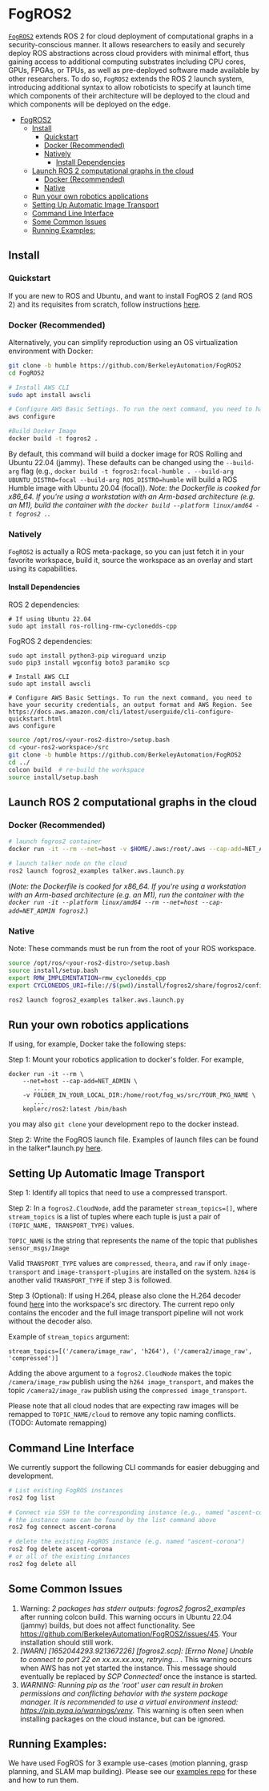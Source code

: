 # FogROS2

[`FogROS2`](https://github.com/BerkeleyAutomation/FogROS2) extends ROS 2 for cloud deployment of computational graphs in a security-conscious manner. It allows researchers to easily and securely deploy ROS abstractions across cloud providers with minimal effort, thus gaining access to additional computing substrates including CPU cores, GPUs, FPGAs, or TPUs, as well as pre-deployed software made available by other researchers. To do so, `FogROS2` extends the ROS 2 launch system, introducing additional syntax to allow roboticists to specify at launch time which components of their architecture will be deployed to the cloud and which components will be deployed on the edge.


- [FogROS2](#fogros2)
  - [Install](#install)
    - [Quickstart](#quickstart)
    - [Docker (Recommended)](#docker-recommended)
    - [Natively](#natively)
      - [Install Dependencies](#install-dependencies)
  - [Launch ROS 2 computational graphs in the cloud](#launch-ros-2-computational-graphs-in-the-cloud)
    - [Docker (Recommended)](#docker-recommended-1)
    - [Native](#native)
  - [Run your own robotics applications](#run-your-own-robotics-applications)
  - [Setting Up Automatic Image Transport](#setting-up-automatic-image-transport)
  - [Command Line Interface](#command-line-interface)
  - [Some Common Issues](#some-common-issues)
  - [Running Examples:](#running-examples)

## Install
### Quickstart
If you are new to ROS and Ubuntu, and want to install FogROS 2 (and ROS 2) and its requisites from scratch, follow instructions [here](https://github.com/BerkeleyAutomation/FogROS2/blob/humble/QUICKSTART.md).
### Docker (Recommended)
Alternatively, you can simplify reproduction using an OS virtualization environment with Docker:
```bash
git clone -b humble https://github.com/BerkeleyAutomation/FogROS2
cd FogROS2

# Install AWS CLI
sudo apt install awscli

# Configure AWS Basic Settings. To run the next command, you need to have your security credentials, an output format and AWS Region. See https://docs.aws.amazon.com/cli/latest/userguide/cli-configure-quickstart.html
aws configure

#Build Docker Image
docker build -t fogros2 .
```
By default, this command will build a docker image for ROS Rolling and Ubuntu 22.04 (jammy). These defaults can be changed using the `--build-arg` flag (e.g., `docker build -t fogros2:focal-humble . --build-arg UBUNTU_DISTRO=focal --build-arg ROS_DISTRO=humble` will build a ROS Humble image with Ubuntu 20.04 (focal)).
*Note: the Dockerfile is cooked for x86_64. If you're using a workstation with an Arm-based architecture (e.g. an M1), build the container with the `docker build --platform linux/amd64 -t fogros2 .`*.

### Natively
`FogROS2` is actually a ROS meta-package, so you can just fetch it in your favorite workspace, build it, source the workspace as an overlay and start using its capabilities.

#### Install Dependencies

ROS 2 dependencies:
```
# If using Ubuntu 22.04
sudo apt install ros-rolling-rmw-cyclonedds-cpp
```

FogROS 2 dependencies:
```
sudo apt install python3-pip wireguard unzip
sudo pip3 install wgconfig boto3 paramiko scp

# Install AWS CLI
sudo apt install awscli

# Configure AWS Basic Settings. To run the next command, you need to have your security credentials, an output format and AWS Region. See https://docs.aws.amazon.com/cli/latest/userguide/cli-configure-quickstart.html
aws configure
```

```bash
source /opt/ros/<your-ros2-distro>/setup.bash
cd <your-ros2-workspace>/src
git clone -b humble https://github.com/BerkeleyAutomation/FogROS2
cd ../
colcon build  # re-build the workspace
source install/setup.bash
```


## Launch ROS 2 computational graphs in the cloud

### Docker (Recommended)

```bash
# launch fogros2 container
docker run -it --rm --net=host -v $HOME/.aws:/root/.aws --cap-add=NET_ADMIN fogros2

# launch talker node on the cloud
ros2 launch fogros2_examples talker.aws.launch.py
```

(*Note: the Dockerfile is cooked for x86_64. If you're using a workstation with an Arm-based architecture (e.g. an M1), run the container with the `docker run -it --platform linux/amd64 --rm --net=host --cap-add=NET_ADMIN fogros2`*.)

### Native
Note: These commands must be run from the root of your ROS workspace.
```bash
source /opt/ros/<your-ros2-distro>/setup.bash
source install/setup.bash
export RMW_IMPLEMENTATION=rmw_cyclonedds_cpp 
export CYCLONEDDS_URI=file://$(pwd)/install/fogros2/share/fogros2/configs/cyclonedds.ubuntu.$(lsb_release -rs | sed 's/\.//').xml

ros2 launch fogros2_examples talker.aws.launch.py
```

## Run your own robotics applications
If using, for example, Docker take the following steps: 

Step 1: Mount your robotics application to docker's folder.
For example,
```
docker run -it --rm \
    --net=host --cap-add=NET_ADMIN \
       ....
    -v FOLDER_IN_YOUR_LOCAL_DIR:/home/root/fog_ws/src/YOUR_PKG_NAME \
       ...
    keplerc/ros2:latest /bin/bash
```
you may also `git clone` your development repo to the docker instead.


Step 2: Write the FogROS launch file. Examples of launch files can be found in the talker*.launch.py [here](https://github.com/BerkeleyAutomation/FogROS2/tree/humble/fogros2_examples/launch).


## Setting Up Automatic Image Transport
Step 1: Identify all topics that need to use a compressed transport.

Step 2: In a `fogros2.CloudNode`, add the parameter `stream_topics=[]`, where `stream_topics` is a list of tuples
where each tuple is just a pair of `(TOPIC_NAME, TRANSPORT_TYPE)` values.

`TOPIC_NAME` is the string that represents the name of the topic that publishes `sensor_msgs/Image`

Valid `TRANSPORT_TYPE` values are `compressed`, `theora`, and `raw` if only `image-transport` and `image-transport-plugins` are installed on the system. `h264` is another valid `TRANSPORT_TYPE` if step 3 is followed.

Step 3 (Optional): If using H.264, please also clone the H.264 decoder found [here](https://github.com/clydemcqueen/h264_image_transport) into the workspace's src directory. The current repo only contains the encoder and the full image transport pipeline will not work without the decoder also.

Example of `stream_topics` argument:

`stream_topics=[('/camera/image_raw', 'h264'), ('/camera2/image_raw', 'compressed')]`

Adding the above argument to a `fogros2.CloudNode` makes the topic `/camera/image_raw` publish using the `h264 image_transport`, and makes the topic `/camera2/image_raw` publish using the `compressed image_transport`.

Please note that all cloud nodes that are expecting raw images will be remapped to `TOPIC_NAME/cloud` to remove any topic naming conflicts. (TODO: Automate remapping)

## Command Line Interface
We currently support the following CLI commands for easier debugging and development.

```bash
# List existing FogROS instances
ros2 fog list

# Connect via SSH to the corresponding instance (e.g., named "ascent-corona")
# the instance name can be found by the list command above
ros2 fog connect ascent-corona

# delete the existing FogROS instance (e.g. named "ascent-corona")
ros2 fog delete ascent-corona
# or all of the existing instances
ros2 fog delete all
```

## Some Common Issues
1. Warning: _2 packages has stderr outputs: fogros2 fogros2_examples_ after running colcon build. This warning occurs in Ubuntu 22.04 (jammy) builds, but does not affect functionality. See https://github.com/BerkeleyAutomation/FogROS2/issues/45. Your installation should still work.  
2. _[WARN] [1652044293.921367226] [fogros2.scp]: [Errno None] Unable to connect to port 22 on xx.xx.xx.xxx, retrying..._ . This warning occurs when AWS has not yet started the instance. This message should eventually be replaced by _SCP Connected!_ once the instance is started.
3. _WARNING: Running pip as the 'root' user can result in broken permissions and conflicting behavior with the system package manager. It is recommended to use a virtual environment instead: https://pip.pypa.io/warnings/venv_. This warning is often seen when installing packages on the cloud instance, but can be ignored.

## Running Examples:
We have used FogROS for 3 example use-cases (motion planning, grasp planning, and SLAM map building). Please see our [examples repo](https://github.com/BerkeleyAutomation/fogros2-examples) for these and how to run them.
